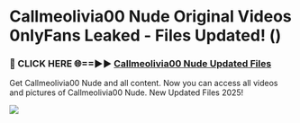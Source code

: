 # Callmeolivia00 Nude Original Videos 0nlyFans Leaked - Files Updated! ()

<h3>🔴 CLICK HERE 🌐==►► <a href="https://tinyurl.com/2p9ay9w9" rel="nofollow">Callmeolivia00 Nude Updated Files</a></h3>

Get Callmeolivia00 Nude and all content. Now you can access all videos and pictures of Callmeolivia00 Nude. New Updated Files 2025!

[![](https://i.imgur.com/KQgVmj3.gif)](https://tinyurl.com/2p9ay9w9)
